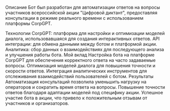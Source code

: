 Описание
Бот был разработан для автоматизации ответов на вопросы участников всероссийской акции "Цифровой диктант", предоставляя консультации в режиме реального времени с использованием платформы CorpGPT.

Технологии
CorpGPT: платформа для настройки и оптимизации моделей диалога, использовавшаяся для создания интерактивных ответов.
API интеграции: для обмена данными между ботом и платформой акции.
Аналитика: сбор данных о взаимодействиях для последующего анализа и улучшения работы бота.
Мой вклад
Настройка бота на платформе CorpGPT для обеспечения корректного ответа на часто задаваемые вопросы.
Оптимизация моделей диалога для повышения точности и скорости ответов.
Интеграция аналитических инструментов для отслеживания взаимодействий пользователей с ботом.
Результаты
Автоматизация консультаций позволила уменьшить нагрузку на операторов и сократить время ответа на вопросы.
Повышение точности ответов благодаря адаптации моделей под специфику акции.
Успешное участие бота в акции, что привело к положительным отзывам от участников и организаторов.
